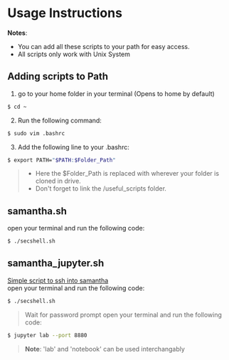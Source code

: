 # Usage Instructions

**Notes**: 
* You can add all these scripts to your path for easy access.
* All scripts only work with Unix System

## Adding scripts to Path
1. go to your home folder in your terminal (Opens to home by default)
```bash
$ cd ~
```
2. Run the following command:
```bash
$ sudo vim .bashrc
```
3. Add the following line to your .bashrc:
```bash
$ export PATH="$PATH:$Folder_Path"
```
> * Here the $Folder_Path is replaced with wherever your folder is cloned in drive. 
> * Don't forget to link the /useful_scripts folder.

## samantha.sh
open your terminal and run the following code:
```bash
$ ./secshell.sh
```
## samantha_jupyter.sh
<u>Simple script to ssh into samantha</u><br>
open your terminal and run the following code:
```sh
$ ./secshell.sh
```
> Wait for password prompt
open your terminal and run the following code:
```sh
$ jupyter lab --port 8880
```
> **Note**: 'lab' and 'notebook' can be used interchangably